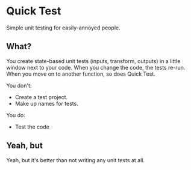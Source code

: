 # Quick Test

Simple unit testing for easily-annoyed people.

## What?

You create state-based unit tests (inputs, transform, outputs) in a little window next to your code.
When you change the code, the tests re-run. When you move on to another function, so does Quick Test.

You don't:

* Create a test project.
* Make up names for tests.

You do:

* Test the code

## Yeah, but

Yeah, but it's better than not writing any unit tests at all.


